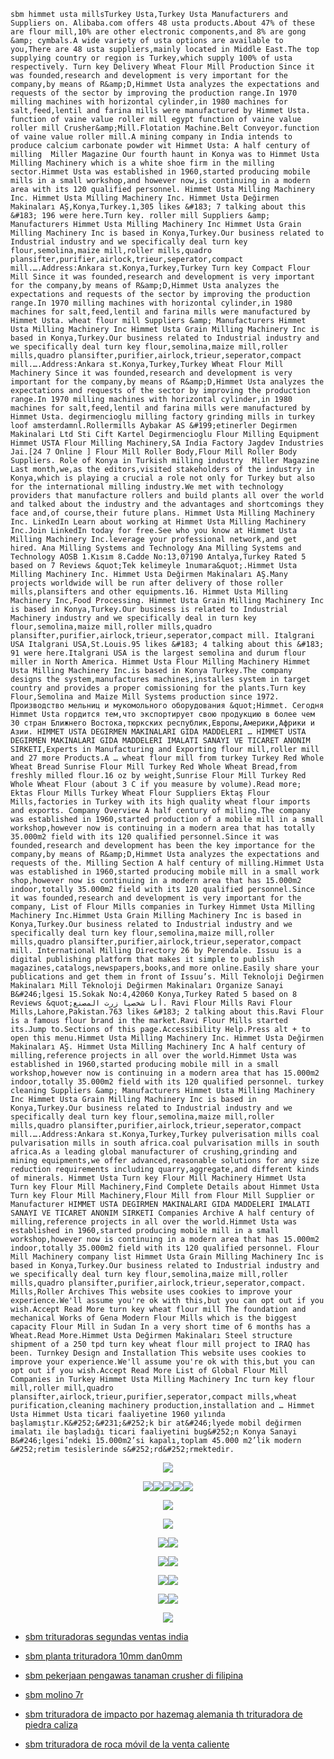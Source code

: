 
```
sbm himmet usta millsTurkey Usta,Turkey Usta Manufacturers and Suppliers on. Alibaba.com offers 48 usta products.About 47% of these are flour mill,10% are other electronic components,and 8% are gong &amp; cymbals.A wide variety of usta options are available to you,There are 48 usta suppliers,mainly located in Middle East.The top supplying country or region is Turkey,which supply 100% of usta respectively. Turn key Delivery Wheat Flour Mill Production Since it was founded,research and development is very important for the company,by means of R&amp;D,Himmet Usta analyzes the expectations and requests of the sector by improving the production range.In 1970 milling machines with horizontal cylinder,in 1980 machines for salt,feed,lentil and farina mills were manufactured by Himmet Usta. function of vaine value roller mill egypt function of vaine value roller mill Crusher&amp;Mill.Flotation Machine.Belt Conveyor.function of vaine value roller mill.A mining company in India intends to produce calcium carbonate powder wit Himmet Usta: A half century of milling  Miller Magazine Our fourth haunt in Konya was to Himmet Usta Milling Machinery which is a white shoe firm in the milling sector.Himmet Usta was established in 1960,started producing mobile mills in a small workshop,and however now,is continuing in a modern area with its 120 qualified personnel. Himmet Usta Milling Machinery Inc. Himmet Usta Milling Machinery Inc. Himmet Usta Değirmen Makinaları AŞ,Konya,Turkey.1,305 likes &#183; 7 talking about this &#183; 196 were here.Turn key. roller mill Suppliers &amp; Manufacturers Himmet Usta Milling Machinery Inc Himmet Usta Grain Milling Machinery Inc is based in Konya,Turkey.Our business related to Industrial industry and we specifically deal turn key flour,semolina,maize mill,roller mills,quadro plansifter,purifier,airlock,trieur,seperator,compact mill.….Address:Ankara st.Konya,Turkey,Turkey Turn key Compact Flour Mill Since it was founded,research and development is very important for the company,by means of R&amp;D,Himmet Usta analyzes the expectations and requests of the sector by improving the production range.In 1970 milling machines with horizontal cylinder,in 1980 machines for salt,feed,lentil and farina mills were manufactured by Himmet Usta. wheat flour mill Suppliers &amp; Manufacturers Himmet Usta Milling Machinery Inc Himmet Usta Grain Milling Machinery Inc is based in Konya,Turkey.Our business related to Industrial industry and we specifically deal turn key flour,semolina,maize mill,roller mills,quadro plansifter,purifier,airlock,trieur,seperator,compact mill.….Address:Ankara st.Konya,Turkey,Turkey Wheat Flour Mill Machinery Since it was founded,research and development is very important for the company,by means of R&amp;D,Himmet Usta analyzes the expectations and requests of the sector by improving the production range.In 1970 milling machines with horizontal cylinder,in 1980 machines for salt,feed,lentil and farina mills were manufactured by Himmet Usta. degirmencioglu milling factory grinding mills in turkey loof amsterdamnl.Rollermills Aybakar AS &#199;etinerler Degirmen Makinalari Ltd Sti Cift Kartel Degirmencioglu Flour Milling Equipment Himmet USTA Flour Milling Machinery,SA India Factory Jagdev Industries Jai.[24 7 Online ] Flour Mill Roller Body,Flour Mill Roller Body Suppliers. Role of Konya in Turkish milling industry  Miller Magazine Last month,we,as the editors,visited stakeholders of the industry in Konya,which is playing a crucial a role not only for Turkey but also for the international milling industry.We met with technology providers that manufacture rollers and build plants all over the world and talked about the industry and the advantages and shortcomings they face and,of course,their future plans. Himmet Usta Milling Machinery Inc. LinkedIn Learn about working at Himmet Usta Milling Machinery Inc.Join LinkedIn today for free.See who you know at Himmet Usta Milling Machinery Inc.leverage your professional network,and get hired. Ana Milling Systems and Technology Ana Milling Systems and Technology AOSB 1.Kısım 8.Cadde No:13,07190 Antalya,Turkey Rated 5 based on 7 Reviews &quot;Tek kelimeyle 1numara&quot;.Himmet Usta Milling Machinery Inc. Himmet Usta Değirmen Makinaları AŞ.Many projects worldwide will be run after delivery of those roller mills,plansifters and other equipments.16. Himmet Usta Milling Machinery Inc,Food Processing. Himmet Usta Grain Milling Machinery Inc is based in Konya,Turkey.Our business is related to Industrial Machinery industry and we specifically deal in turn key flour,semolina,maize mill,roller mills,quadro plansifter,purifier,airlock,trieur,seperator,compact mill. Italgrani USA Italgrani USA,St.Louis.95 likes &#183; 4 talking about this &#183; 91 were here.Italgrani USA is the largest semolina and durum flour miller in North America. Himmet Usta Flour Milling Machinery Himmet Usta Milling Machinery Inc.is based in Konya Turkey.The company designs the system,manufactures machines,installes system in target country and provides a proper comissioning for the plants.Turn key Flour,Semolina and Maize Mill Systems production since 1972. Производство мельниц и мукомольного оборудования &quot;Himmet. Сегодня Himmet Usta гордится тем,что экспортирует свою продукцию в более чем 30 стран Ближнего Востока,тюркских республик,Европы,Америки,Африки и Азии. HIMMET USTA DEGIRMEN MAKINALARI GIDA MADDELERI … HIMMET USTA DEGIRMEN MAKINALARI GIDA MADDELERI IMALATI SANAYI VE TICARET ANONIM SIRKETI,Experts in Manufacturing and Exporting flour mill,roller mill and 27 more Products.A … wheat flour mill from turkey Turkey Red Whole Wheat Bread Sunrise Flour Mill Turkey Red Whole Wheat Bread,from freshly milled flour.16 oz by weight,Sunrise Flour Mill Turkey Red Whole Wheat Flour (about 3 C if you measure by volume).Read more; Ektas Flour Mills Turkey Wheat Flour Suppliers Ektaş Flour Mills,factories in Turkey with its high quality wheat flour imports and exports. Company Overview A half century of milling.The company was established in 1960,started production of a mobile mill in a small workshop,however now is continuing in a modern area that has totally 35.000m2 field with its 120 qualified personnel.Since it was founded,research and development has been the key importance for the company,by means of R&amp;D,Himmet Usta analyzes the expectations and requests of the. Milling Section A half century of milling.Himmet Usta was established in 1960,started producing mobile mill in a small work shop,however now is continuing in a modern area that has 15.000m2 indoor,totally 35.000m2 field with its 120 qualified personnel.Since it was founded,research and development is very important for the company, List of Flour Mills companies in Turkey Himmet Usta Milling Machinery Inc.Himmet Usta Grain Milling Machinery Inc is based in Konya,Turkey.Our business related to Industrial industry and we specifically deal turn key flour,semolina,maize mill,roller mills,quadro plansifter,purifier,airlock,trieur,seperator,compact mill. International Milling Directory 26 by Perendale. Issuu is a digital publishing platform that makes it simple to publish magazines,catalogs,newspapers,books,and more online.Easily share your publications and get them in front of Issuu’s. Mill Teknoloji Değirmen Makinaları Mill Teknoloji Değirmen Makinaları Organize Sanayi B&#246;lgesi 15.Sokak No:4,42060 Konya,Turkey Rated 5 based on 8 Reviews &quot;‎أنا شخصيا زرت المصنع. Ravi Flour Mills Ravi Flour Mills,Lahore,Pakistan.763 likes &#183; 2 talking about this.Ravi Flour is a famous flour brand in the market.Ravi Flour Mills started its.Jump to.Sections of this page.Accessibility Help.Press alt + to open this menu.Himmet Usta Milling Machinery Inc. Himmet Usta Değirmen Makinaları AŞ. Himmet Usta Milling Machinery Inc A half century of milling,reference projects in all over the world.Himmet Usta was established in 1960,started producing mobile mill in a small workshop,however now is continuing in a modern area that has 15.000m2 indoor,totally 35.000m2 field with its 120 qualified personnel. turkey cleaning Suppliers &amp; Manufacturers Himmet Usta Milling Machinery Inc Himmet Usta Grain Milling Machinery Inc is based in Konya,Turkey.Our business related to Industrial industry and we specifically deal turn key flour,semolina,maize mill,roller mills,quadro plansifter,purifier,airlock,trieur,seperator,compact mill.….Address:Ankara st.Konya,Turkey,Turkey pulverisation mills coal pulvarisation mills in south africa.coal pulvarisation mills in south africa.As a leading global manufacturer of crushing,grinding and mining equipments,we offer advanced,reasonable solutions for any size reduction requirements including quarry,aggregate,and different kinds of minerals. Himmet Usta Turn key Flour Mill Machinery Himmet Usta Turn key Flour Mill Machinery,Find Complete Details about Himmet Usta Turn key Flour Mill Machinery,Flour Mill from Flour Mill Supplier or Manufacturer HIMMET USTA DEGIRMEN MAKINALARI GIDA MADDELERI IMALATI SANAYI VE TICARET ANONIM SIRKETI Companies Archive A half century of milling,reference projects in all over the world.Himmet Usta was established in 1960,started producing mobile mill in a small workshop,however now is continuing in a modern area that has 15.000m2 indoor,totally 35.000m2 field with its 120 qualified personnel. Flour Mill Machinery company list Himmet Usta Grain Milling Machinery Inc is based in Konya,Turkey.Our business related to Industrial industry and we specifically deal turn key flour,semolina,maize mill,roller mills,quadro plansifter,purifier,airlock,trieur,seperator,compact. Mills,Roller Archives This website uses cookies to improve your experience.We'll assume you're ok with this,but you can opt out if you wish.Accept Read More turn key wheat flour mill ‎The foundation and mechanical Works of Gena Modern Flour Mills which is the biggest capacity Flour Mill in Sudan In a very short time of 6 months has a Wheat.Read More.Himmet Usta Değirmen Makinaları Steel structure shipment of a 250 tpd turn key wheat flour mill project to IRAQ has been. Turnkey Design and Installation This website uses cookies to improve your experience.We'll assume you're ok with this,but you can opt out if you wish.Accept Read More List of Global Flour Mill Companies in Turkey Himmet Usta Milling Machinery Inc turn key flour mill,roller mill,quadro plansifter,airlock,trieur,purifier,seperator,compact mills,wheat purification,cleaning machinery production,installation and … Himmet Usta Himmet Usta ticari faaliyetine 1960 yılında başlamıştır.K&#252;&#231;&#252;k bir at&#246;lyede mobil değirmen imalatı ile başladığı ticari faaliyetini bug&#252;n Konya Sanayi B&#246;lgesi’ndeki 15.000m2’si kapalı,toplam 45.000 m2’lik modern &#252;retim tesislerinde s&#252;rd&#252;rmektedir. 
```

<div align="center">

<a href="https://es-crusher.shibang-china.com/github&k=sbm+himmet+usta+mills"><img src="https://static.shibang-china.com/es/crusher/logo.jpg"></a>

<a href="https://es-crusher.shibang-china.com/github&k=sbm+himmet+usta+mills"><img src="https://static.shibang-china.com/es/crusher/index.jpg"></a><a href="https://es-crusher.shibang-china.com/material.htmlgithub&k=sbm+himmet+usta+mills"><img src="https://static.shibang-china.com/es/crusher/material.jpg"></a><a href="https://es-crusher.shibang-china.com/application.htmlgithub&k=sbm+himmet+usta+mills"><img src="https://static.shibang-china.com/es/crusher/application.jpg"></a><a href="https://es-crusher.shibang-china.com/aboutus.htmlgithub&k=sbm+himmet+usta+mills"><img src="https://static.shibang-china.com/es/crusher/aboutus.jpg"></a><a href="https://es-crusher.shibang-china.com/contact.htmlgithub&k=sbm+himmet+usta+mills"><img src="https://static.shibang-china.com/es/crusher/contact.jpg"></a>

<a href="https://es-crusher.shibang-china.com/github&k=sbm+himmet+usta+mills"><img src="https://static.shibang-china.com/es/crusher/banner.jpg"></a>

<a href="https://swt.shibang-china.com/github&k=sbm+himmet+usta+mills"><img src="https://static.shibang-china.com/es/crusher/text.jpg"></a>

<a href="https://swt.shibang-china.com/github&k=sbm+himmet+usta+mills"><img src="https://static.shibang-china.com/es/crusher/chat.jpg"></a><a href="https://es-crusher.shibang-china.com/contact.htmlgithub&k=sbm+himmet+usta+mills"><img src="https://static.shibang-china.com/es/crusher/message.jpg"></a>

<a href="https://es-crusher.shibang-china.com/products/pe.htmlgithub&k=sbm+himmet+usta+mills"><img src="https://static.shibang-china.com/es/crusher/pe.jpg"></a><a href="https://es-crusher.shibang-china.com/products/pf.htmlgithub&k=sbm+himmet+usta+mills"><img src="https://static.shibang-china.com/es/crusher/pf.jpg"></a>

<a href="https://es-crusher.shibang-china.com/products/hpt.htmlgithub&k=sbm+himmet+usta+mills"><img src="https://static.shibang-china.com/es/crusher/hpt.jpg"></a><a href="https://es-crusher.shibang-china.com/products/vsi.htmlgithub&k=sbm+himmet+usta+mills"><img src="https://static.shibang-china.com/es/crusher/vsi.jpg"></a>

<a href="https://es-crusher.shibang-china.com/products/klv.htmlgithub&k=sbm+himmet+usta+mills"><img src="https://static.shibang-china.com/es/crusher/klv.jpg"></a><a href="https://es-crusher.shibang-china.com/products/portable.htmlgithub&k=sbm+himmet+usta+mills"><img src="https://static.shibang-china.com/es/crusher/portable.jpg"></a>

<a href="https://swt.shibang-china.com/github&k=sbm+himmet+usta+mills"><img src="https://static.shibang-china.com/es/crusher/case.jpg"></a>

</div>


* [sbm trituradoras segundas ventas india](sbm%20trituradoras%20segundas%20ventas%20india.md)

* [sbm planta trituradora 10mm dan0mm](sbm%20planta%20trituradora%2010mm%20dan0mm.md)

* [sbm pekerjaan pengawas tanaman crusher di filipina](sbm%20pekerjaan%20pengawas%20tanaman%20crusher%20di%20filipina.md)

* [sbm molino 7r](sbm%20molino%207r.md)

* [sbm trituradora de impacto por hazemag alemania th trituradora de piedra caliza](sbm%20trituradora%20de%20impacto%20por%20hazemag%20alemania%20th%20trituradora%20de%20piedra%20caliza.md)

* [sbm trituradora de roca móvil de la venta caliente](sbm%20trituradora%20de%20roca%20m%C3%B3vil%20de%20la%20venta%20caliente.md)